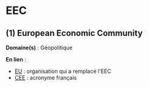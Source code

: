 # EEC

## (1) European Economic Community

**Domaine(s)** : Géopolitique

**En lien** :

+ [EU](eu.md) : organisation qui a remplacé l'EEC
+ [CEE](../C/cee.md) : acronyme français
